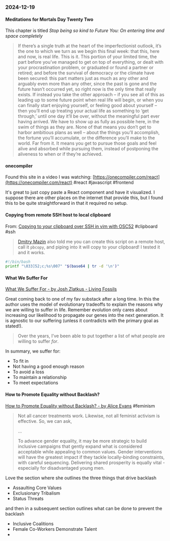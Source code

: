 ### 2024-12-19
#### Meditations for Mortals Day Twenty Two
This chapter is titled _Stop being so kind to Future You:  On entering time and space completely_

> If there’s a single truth at the heart of the imperfectionist outlook, it’s the one to which we turn as we begin this final week: that this, here and now, is real life. This is it. This portion of your limited time, the part before you’ve managed to get on top of everything, or dealt with your procrastination problem, or graduated or found a partner or retired; and before the survival of democracy or the climate have been secured: this part matters just as much as any other and arguably even more than any other, since the past is gone and the future hasn’t occurred yet, so right now is the only time that really exists. If instead you take the other approach – if you see all of this as leading up to some future point when real life will begin, or when you can finally start enjoying yourself, or feeling good about yourself – then you’ll end up treating your actual life as something to ‘get through,’ until one day it’ll be over, without the meaningful part ever having arrived. We have to show up as fully as possible here, in the swim of things as they are. None of that means you don’t get to harbor ambitious plans as well – about the things you’ll accomplish, the fortune you’ll accumulate, or the difference you’ll make to the world. Far from it. It means you get to pursue those goals and feel alive and absorbed while pursuing them, instead of postponing the aliveness to when or if they’re achieved.

#### onecompiler
Found this site in a video I was watching: [https://onecompiler.com/react](https://onecompiler.com/react) #react #javascript #frontend

It's great to just copy paste a React component and have it visualized. I suppose there are other places on the internet that provide this, but I found this to be quite straightforward in that it required no setup.

#### Copying from remote SSH host to local clipboard
From: [Copying to your clipboard over SSH in vim with OSC52](https://jvns.ca/til/vim-osc52/) #clipboard #ssh

> [Dmitry Mazin](https://www.cyberdemon.org/) also told me you can create this script on a remote host, call it `pbcopy`, and piping into it will copy to your clipboard! I tested it and it works.

```bash
#!/bin/bash
printf "\033]52;c;%s\007" "$(base64 | tr -d '\n')"
```

#### What We Suffer For
[What We Suffer For  - by Josh Zlatkus - Living Fossils](https://thelivingfossils.substack.com/p/what-we-suffer-for)

Great coming back to one of my fav substack after a long time. In this the author uses the model of evolutionary tradeoffs to explain the reasons why we are willing to suffer in life. Remember evolution only cares about increasing our likelihood to propagate our genes into the next generation. It is agnostic to our suffering (unless it contradicts with the primary goal as stated!).

> Over the years, I’ve been able to put together a list of what people are willing to suffer _for_.

In summary, we suffer for:
- To fit in
- Not having a good enough reason
- To avoid a loss
- To maintain a relationship
- To meet expectations

#### How to Promote Equality without Backlash?
[How to Promote Equality without Backlash? - by Alice Evans](https://www.ggd.world/p/how-to-promote-equality-without-backlash) #feminism

> Not all cancer treatments work. Likewise, not all feminist activism is effective. So, we can ask,
> 
> …
> 
> To advance gender equality, it may be more strategic to build inclusive campaigns that gently expand what is considered acceptable while appealing to common values. Gender interventions will have the greatest impact if they tackle locally-binding constraints, with careful sequencing. Delivering shared prosperity is equally vital - especially for disadvantaged young men.

Love the section where she outlines the three things that drive backlash

- Assaulting Core Values
- Exclusionary Tribalism
- Status Threats

and then in a subsequent section outlines what can be done to prevent the backlash

* Inclusive Coalitions
* Female Co-Workers Demonstrate Talent
* 
